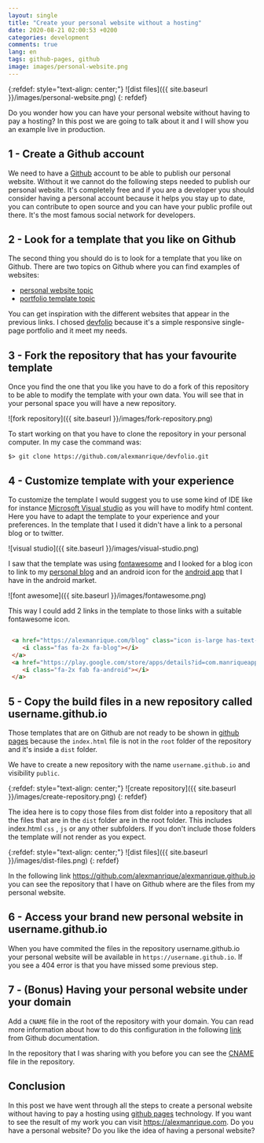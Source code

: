 ```yaml
---
layout: single
title: "Create your personal website without a hosting"
date: 2020-08-21 02:00:53 +0200
categories: development
comments: true
lang: en
tags: github-pages, github
image: images/personal-website.png
---
```


{:refdef: style="text-align: center;"}
![dist files]({{ site.baseurl }}/images/personal-website.png)
{: refdef}

Do you wonder how you can have your personal website without having to pay a hosting? In this post we are going to talk about it and I will show you an example live in production.

1 - Create a Github account
-------------------------------------------
We need to have a <a href="https://www.github.com">Github</a> account to be able to publish our personal website. Without it we cannot do the following steps needed to publish our personal website. It's completely free and if you are a developer you should consider having a personal account because it helps you stay up to date, you can contribute to open source and you can have your public profile out there. It's the most famous social network for developers. 

2 - Look for a template that you like on Github
---------------------------------------------------
The second thing you should do is to look for a template that you like on Github. There are two topics on Github where you can find examples of websites:
- <a href="https://github.com/topics/personal-website">personal website topic</a> 
- <a href="https://github.com/topics/portfolio-template">portfolio template topic</a> 

You can get inspiration with the different websites that appear in the previous links. I chosed <a href="https://github.com/mmacneil/devfolio">devfolio</a> because it's a simple responsive single-page portfolio and it meet my needs.

3 - Fork the repository that has your favourite template
---------------------------------------------------------
Once you find the one that you like you have to do a fork of this repository to be able to modify the template with your own data. You will see that in your personal space you will have a new repository.

![fork repository]({{ site.baseurl }}/images/fork-repository.png)

To start working on that you have to clone the repository in your personal computer. In my case the command was:

```
$> git clone https://github.com/alexmanrique/devfolio.git 

```

4 - Customize template with your experience
---------------------------------------------------
To customize the template I would suggest you to use some kind of IDE like for instance <a href="https://visualstudio.microsoft.com/es/">Microsoft Visual studio</a> as you will have to modify html content. Here you have to adapt the template to your experience and your preferences. In the template that I used it didn't have a link to a personal blog or to twitter. 

![visual studio]({{ site.baseurl }}/images/visual-studio.png)

I saw that the template was using <a href="https://fontawesome.com/icons?d=gallery">fontawesome</a> and I looked for a blog icon to link to my <a href="https://alexmanrique.com/blog">personal blog</a> and an android icon for the <a href="https://play.google.com/store/apps/details?id=com.manriqueapps.simuladorhipoteca&hl=en">android app</a> that I have in the android market.

![font awesome]({{ site.baseurl }}/images/fontawesome.png)

This way I could add 2 links in the template to those links with a suitable fontawesome icon.

```html

 <a href="https://alexmanrique.com/blog" class="icon is-large has-text-light">
    <i class="fas fa-2x fa-blog"></i>
 </a>
 <a href="https://play.google.com/store/apps/details?id=com.manriqueapps.simuladorhipoteca" class="icon is-large has-text-light">
    <i class="fa-2x fab fa-android"></i>
 </a>

```

5 - Copy the build files in a new repository called username.github.io
--------------------------------------------------
Those templates that are on Github are not ready to be shown in <a href="https://pages.github.com/">github pages</a> because the `index.html` file is not in the `root` folder of the repository and it's inside a `dist` folder. 

We have to create a new repository with the name `username.github.io` and visibility `public`. 

{:refdef: style="text-align: center;"}
![create repository]({{ site.baseurl }}/images/create-repository.png)
{: refdef}

The idea here is to copy those files from dist folder into a repository that all the files that are in the `dist` folder are in the root folder. This includes index.html `css` , `js` or any other subfolders. If you don't include those folders the template will not render as you expect.

{:refdef: style="text-align: center;"}
![dist files]({{ site.baseurl }}/images/dist-files.png)
{: refdef}

In the following link <a href="https://github.com/alexmanrique/alexmanrique.github.io">https://github.com/alexmanrique/alexmanrique.github.io</a> you can see the repository that I have on Github where are the files from my personal website.

6 - Access your brand new personal website in username.github.io
------------------------------------------------------------------ 
When you have commited the files in the repository username.github.io your personal website will be available in `https://username.github.io`. If you see a 404 error is that you have missed some previous step.

7 - (Bonus) Having your personal website under your domain
------------------------------------------------------------
Add a `CNAME` file in the root of the repository with your domain. You can read more information about how to do this configuration in the following <a href="https://docs.github.com/en/github/working-with-github-pages/managing-a-custom-domain-for-your-github-pages-site">link</a> from Github documentation.

In the repository that I was sharing with you before you can see the <a href="https://github.com/alexmanrique/alexmanrique.github.io/blob/master/CNAME">CNAME</a> file in the repository.


Conclusion
------------------------
In this post we have went through all the steps to create a personal website without having to pay a hosting using <a href="https://pages.github.com/">github pages</a> technology. If you want to see the result of my work you can visit <a href="https://alexmanrique.com">https://alexmanrique.com</a>. Do you have a personal website? Do you like the idea of having a personal website?




